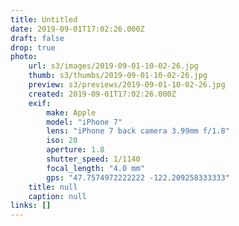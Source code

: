 ```yaml
---
title: Untitled
date: 2019-09-01T17:02:26.000Z
draft: false
drop: true
photo:
    url: s3/images/2019-09-01-10-02-26.jpg
    thumb: s3/thumbs/2019-09-01-10-02-26.jpg
    preview: s3/previews/2019-09-01-10-02-26.jpg
    created: 2019-09-01T17:02:26.000Z
    exif:
        make: Apple
        model: "iPhone 7"
        lens: "iPhone 7 back camera 3.99mm f/1.8"
        iso: 20
        aperture: 1.8
        shutter_speed: 1/1140
        focal_length: "4.0 mm"
        gps: "47.7574972222222 -122.209258333333"
    title: null
    caption: null
links: []
---
```

